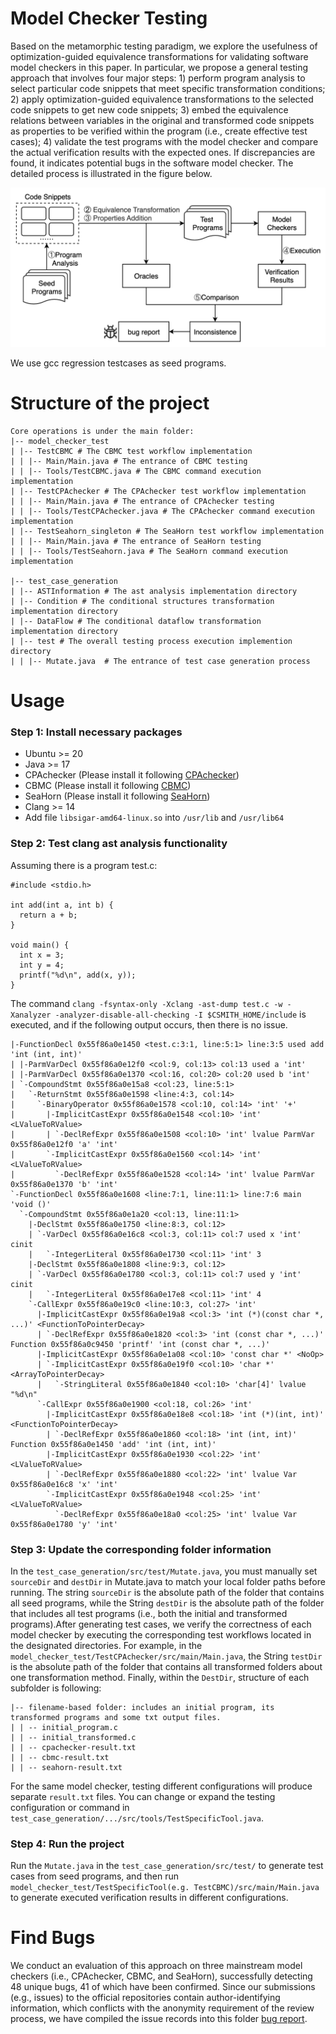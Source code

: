 # Model Checker Testing
Based on the metamorphic testing paradigm, we explore
the usefulness of optimization-guided equivalence transformations for validating software model checkers in this paper. In particular, we propose a general testing approach that involves four major steps: 1) perform program analysis to select particular code snippets that meet specific transformation conditions; 2) apply optimization-guided equivalence transformations to the selected code snippets to get new code snippets; 3) embed the equivalence relations between variables in the original and transformed code snippets as properties to be verified within the program (i.e., create effective test cases); 4) validate the test programs with the model checker and compare the actual verification results with the expected ones. If discrepancies are found, it indicates potential bugs in the software model checker. The detailed process is illustrated in the figure below. 

<img src="./work_flow.jpg" alt="Workflow image" width="600" />

We use gcc regression testcases as seed programs. 

# Structure of the project

```
Core operations is under the main folder:
|-- model_checker_test
| |-- TestCBMC # The CBMC test workflow implementation
| | |-- Main/Main.java # The entrance of CBMC testing
| | |-- Tools/TestCBMC.java # The CBMC command execution implementation
| |-- TestCPAchecker # The CPAchecker test workflow implementation
| | |-- Main/Main.java # The entrance of CPAchecker testing
| | |-- Tools/TestCPAchecker.java # The CPAchecker command execution implementation
| |-- TestSeahorn_singleton # The SeaHorn test workflow implementation
| | |-- Main/Main.java # The entrance of SeaHorn testing
| | |-- Tools/TestSeahorn.java # The SeaHorn command execution implementation

|-- test_case_generation
| |-- ASTInformation # The ast analysis implementation directory
| |-- Condition # The conditional structures transformation implementation directory
| |-- DataFlow # The conditional dataflow transformation implementation directory
| |-- test # The overall testing process execution implemention directory
| | |-- Mutate.java  # The entrance of test case generation process
```

# Usage

### Step 1: Install necessary packages

- Ubuntu >= 20
- Java >= 17
- CPAchecker (Please install it following [CPAchecker](https://cpachecker.sosy-lab.org/download.php))
- CBMC (Please install it following [CBMC](https://github.com/diffblue/cbmc))
- SeaHorn (Please install it following [SeaHorn](https://github.com/seahorn/seahorn))
- Clang >= 14
- Add file `libsigar-amd64-linux.so` into `/usr/lib` and `/usr/lib64`

### Step 2: Test clang ast analysis functionality

Assuming there is a program test.c:
```
#include <stdio.h>

int add(int a, int b) {
  return a + b;
}

void main() {
  int x = 3;
  int y = 4;
  printf("%d\n", add(x, y));
}
```

The command `clang -fsyntax-only -Xclang -ast-dump test.c -w -Xanalyzer -analyzer-disable-all-checking -I $CSMITH_HOME/include` is executed, and if the following output occurs, then there is no issue.
```
|-FunctionDecl 0x55f86a0e1450 <test.c:3:1, line:5:1> line:3:5 used add 'int (int, int)'
| |-ParmVarDecl 0x55f86a0e12f0 <col:9, col:13> col:13 used a 'int'
| |-ParmVarDecl 0x55f86a0e1370 <col:16, col:20> col:20 used b 'int'
| `-CompoundStmt 0x55f86a0e15a8 <col:23, line:5:1>
|   `-ReturnStmt 0x55f86a0e1598 <line:4:3, col:14>
|     `-BinaryOperator 0x55f86a0e1578 <col:10, col:14> 'int' '+'
|       |-ImplicitCastExpr 0x55f86a0e1548 <col:10> 'int' <LValueToRValue>
|       | `-DeclRefExpr 0x55f86a0e1508 <col:10> 'int' lvalue ParmVar 0x55f86a0e12f0 'a' 'int'
|       `-ImplicitCastExpr 0x55f86a0e1560 <col:14> 'int' <LValueToRValue>
|         `-DeclRefExpr 0x55f86a0e1528 <col:14> 'int' lvalue ParmVar 0x55f86a0e1370 'b' 'int'
`-FunctionDecl 0x55f86a0e1608 <line:7:1, line:11:1> line:7:6 main 'void ()'
  `-CompoundStmt 0x55f86a0e1a20 <col:13, line:11:1>
    |-DeclStmt 0x55f86a0e1750 <line:8:3, col:12>
    | `-VarDecl 0x55f86a0e16c8 <col:3, col:11> col:7 used x 'int' cinit
    |   `-IntegerLiteral 0x55f86a0e1730 <col:11> 'int' 3
    |-DeclStmt 0x55f86a0e1808 <line:9:3, col:12>
    | `-VarDecl 0x55f86a0e1780 <col:3, col:11> col:7 used y 'int' cinit
    |   `-IntegerLiteral 0x55f86a0e17e8 <col:11> 'int' 4
    `-CallExpr 0x55f86a0e19c0 <line:10:3, col:27> 'int'
      |-ImplicitCastExpr 0x55f86a0e19a8 <col:3> 'int (*)(const char *, ...)' <FunctionToPointerDecay>
      | `-DeclRefExpr 0x55f86a0e1820 <col:3> 'int (const char *, ...)' Function 0x55f86a0c9450 'printf' 'int (const char *, ...)'
      |-ImplicitCastExpr 0x55f86a0e1a08 <col:10> 'const char *' <NoOp>
      | `-ImplicitCastExpr 0x55f86a0e19f0 <col:10> 'char *' <ArrayToPointerDecay>
      |   `-StringLiteral 0x55f86a0e1840 <col:10> 'char[4]' lvalue "%d\n"
      `-CallExpr 0x55f86a0e1900 <col:18, col:26> 'int'
        |-ImplicitCastExpr 0x55f86a0e18e8 <col:18> 'int (*)(int, int)' <FunctionToPointerDecay>
        | `-DeclRefExpr 0x55f86a0e1860 <col:18> 'int (int, int)' Function 0x55f86a0e1450 'add' 'int (int, int)'
        |-ImplicitCastExpr 0x55f86a0e1930 <col:22> 'int' <LValueToRValue>
        | `-DeclRefExpr 0x55f86a0e1880 <col:22> 'int' lvalue Var 0x55f86a0e16c8 'x' 'int'
        `-ImplicitCastExpr 0x55f86a0e1948 <col:25> 'int' <LValueToRValue>
          `-DeclRefExpr 0x55f86a0e18a0 <col:25> 'int' lvalue Var 0x55f86a0e1780 'y' 'int'
```
### Step 3: Update the corresponding folder information
In the `test_case_generation/src/test/Mutate.java`, you must manually set `sourceDir` and `destDir` in Mutate.java to match your local folder paths before running. The string `sourceDir` is the absolute path of the folder that contains all seed programs, while the String `destDir` is the absolute path of the folder that includes all test programs (i.e., both the initial and transformed programs).After generating test cases, we verify the correctness of each model checker by executing the corresponding test workflows located in the designated directories. For example, in the `model_checker_test/TestCPAchecker/src/main/Main.java`, the String `testDir` is the absolute path of the folder that contains all transformed folders about one transformation method. Finally, within the `DestDir`, structure of each subfolder is following:
```
|-- filename-based folder: includes an initial program, its transformed programs and some txt output files.
| | -- initial_program.c
| | -- initial_transformed.c
| | -- cpachecker-result.txt
| | -- cbmc-result.txt
| | -- seahorn-result.txt

```
For the same model checker, testing different configurations will produce separate `result.txt` files. You can change or expand the testing configuration or command in `test_case_generation/.../src/tools/TestSpecificTool.java`.

### Step 4: Run the project
Run the `Mutate.java` in the `test_case_generation/src/test/` to generate test cases from seed programs, and then run `model_checker_test/TestSpecificTool(e.g. TestCBMC)/src/main/Main.java` to generate executed verification results in different configurations. 

# Find Bugs
We conduct an evaluation of this approach on three mainstream model checkers (i.e., CPAchecker, CBMC, and SeaHorn), successfully detecting 48 unique bugs, 41 of which have been confirmed. Since our submissions (e.g., issues) to the official repositories contain author-identifying information, which conflicts with the anonymity requirement of the review process, we have compiled the issue records into this folder [bug report](https://github.com/Elowen-jjw/MCT-draftlink/tree/main/bug%20report).
